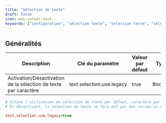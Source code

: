 ```yaml
---
title: "Sélection de texte"
draft: false
icon: mdi-cursor-text
keywords: ["configuration", "sélection texte", "selection texte", "sélection", "selection", "texte"]
---
```


## Généralités


| Description                                                            | Clé du paramètre              | Valeur par défaut | Type    |
| ---------------------------------------------------------------------- | ----------------------------- | ----------------- | ------- |
| Activation/Désactivation de la sélection de texte par caractère        | text.selection.use.legacy     | true              | Boolean |
    


```cfg
# Active l'utilisation du sélection de texte par défaut, caractère par caractère 
# En désactivant, la sélection de texte se fera mot par mot lorsqu'un mot est partiellement ou complètement sélectionné

text.selection.use.legacy=true
```

